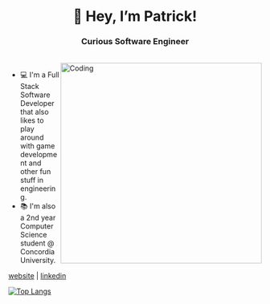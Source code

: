 <h1 align="center">👋 Hey, I’m Patrick! </h1>
<h3 align="center">Curious Software Engineer</h3>
<br/>
<img align="right" alt="Coding" width="400" src="https://ardas-it.com/uploads/images/blogs/giph.gif">

- 💻 I'm a Full Stack Software Developer that also likes to play around with game development and other fun stuff in engineering.
- 📚 I'm also a 2nd year Computer Science student @ Concordia University.

[website](http://patrickdeniso.me/) | [linkedin](https://www.linkedin.com/in/patrick-deniso/)

[![Top Langs](https://github-readme-stats.vercel.app/api/top-langs/?username=thebigpaff&theme=radical)](https://github.com/anuraghazra/github-readme-stats)
